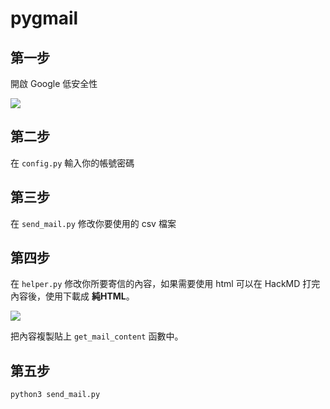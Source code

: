 # pygmail

## 第一步

開啟 Google 低安全性

![](https://i.imgur.com/nN5MqgO.png)


## 第二步

在 `config.py` 輸入你的帳號密碼

## 第三步

在 `send_mail.py` 修改你要使用的 csv 檔案

## 第四步

在 `helper.py` 修改你所要寄信的內容，如果需要使用 html 可以在 HackMD 打完內容後，使用下載成 **純HTML**。

![](https://i.imgur.com/DPtOJOS.png)

把內容複製貼上 `get_mail_content` 函數中。

## 第五步

```python
python3 send_mail.py
```